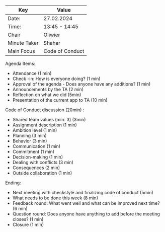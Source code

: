 | Key | Value |
| --- | --- |
| Date: | 27.02.2024 |
| Time: | 13:45 - 14:45 |
| Chair | Oliwier |
| Minute Taker | Shahar |
| Main Focus | Code of Conduct |
Agenda Items:
- Attendance (1 min)
- Check -in: How is everyone doing? (1 min)
- Approval of the agenda - Does anyone have any additions? (1 min)
- Announcements by the TA (2 min)
- Reflection on what we did (5min)
- Presentation of the current app to TA (10 min)

Code of Conduct discussion (20min) :
- Shared team values (min. 3) (3min)
- Assignment description (1 min)
- Ambition level (1 min)
- Planning (3 min)
- Behavior (3 min)
- Communication (1 min)
- Commitment (1 min)
- Decision-making (1 min)
- Dealing with conflicts (3 min)
- Consequences (2 min)
- Outside collaboration (1 min)

Ending: 
- Next meeting with checkstyle and finalizing code of conduct (5min)
- What needs to be done this week (8 min)
- Feedback round: What went well and what can be improved next time? (6 min)
- Question round: Does anyone have anything to add before the meeting closes? (1 min)
- Closure (1 min)
